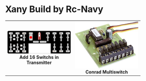 # Xany Build by Rc-Navy

<table cellspacing=0>
  <tr>
    <td align=center width=200><a href="https://github.com/Ingwie/OpenAVRc_Hw/blob/V3/Xany_Builds_by_Users/Rc-Navy/Sw16_In_Transmitter/README_Sw16SwitchsInTransmitter.md"><img src="https://github.com/Ingwie/OpenAVRc_Hw/blob/V3/Xany_Builds_by_Users/Rc-Navy/Sw16_In_Transmitter/PlatineInters.png" border="0" name="submit" title="16 Switchs in Transmitter" alt="16 Switchs in Transmitter"/></a><br><b>Add 16 Switchs in Transmitter</b></td>
	<td align=center width=200><a href="https://github.com/Ingwie/OpenAVRc_Hw/blob/V3/Xany_Builds_by_Users/Rc-Navy/Conrad_7switchs/README_Conrad_7switchs.md"><img src="https://github.com/Ingwie/OpenAVRc_Hw/blob/V3/Xany_Builds_by_Users/Rc-Navy/Conrad_7switchs/conrad7.jpg" border="0" name="submit" title="Conrad Multiswitch" alt="Conrad Multiswitch"/></a><br><b>Conrad Multiswitch</b></td>
</table>


